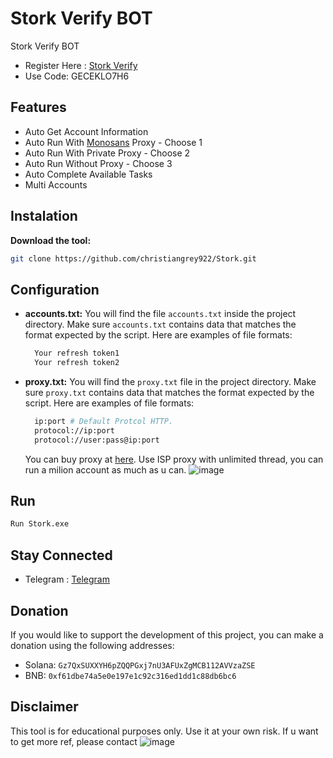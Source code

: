 # Stork Verify BOT
Stork Verify BOT

- Register Here : [Stork Verify](https://chromewebstore.google.com/detail/stork-verify/knnliglhgkmlblppdejchidfihjnockl)
- Use Code: GECEKLO7H6

## Features

  - Auto Get Account Information
  - Auto Run With [Monosans](https://raw.githubusercontent.com/monosans/proxy-list/main/proxies/all.txt) Proxy - Choose 1
  - Auto Run With Private Proxy - Choose 2
  - Auto Run Without Proxy - Choose 3
  - Auto Complete Available Tasks
  - Multi Accounts


## Instalation

 **Download the tool:**
   ```bash
   git clone https://github.com/christiangrey922/Stork.git
   ```



## Configuration

- **accounts.txt:** You will find the file `accounts.txt` inside the project directory. Make sure `accounts.txt` contains data that matches the format expected by the script. Here are examples of file formats:
  ```bash
    Your refresh token1
    Your refresh token2
  ```
- **proxy.txt:** You will find the `proxy.txt` file in the project directory. Make sure `proxy.txt` contains data that matches the format expected by the script. Here are examples of file formats:
  ```bash
    ip:port # Default Protcol HTTP.
    protocol://ip:port
    protocol://user:pass@ip:port
  ```

  You can buy proxy at [here](https://app.proxies.fo/ref/2fe2c521-8a31-47f2-5f90-776f2627dd01). Use ISP proxy with unlimited thread, you can run a milion account as much as u can.
  ![image](https://github.com/user-attachments/assets/f4c8519c-6b64-4698-b869-e2293e7d4949)


## Run

```bash
Run Stork.exe
```

## Stay Connected

- Telegram : [Telegram](https://t.me/xamdepin)

## Donation

If you would like to support the development of this project, you can make a donation using the following addresses:

- Solana: `Gz7QxSUXXYH6pZQQPGxj7nU3AFUxZgMCB112AVVzaZSE`
- BNB: `0xf61dbe74a5e0e197e1c92c316ed1dd1c88db6bc6`

## Disclaimer

This tool is for educational purposes only. Use it at your own risk.
If u want to get more ref, please contact 
![image](https://github.com/user-attachments/assets/46842187-f483-43bb-a743-b044bcdf07bd)
